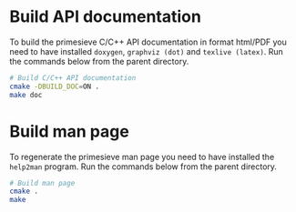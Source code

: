 Build API documentation
=======================

To build the primesieve C/C++ API documentation in format html/PDF
you need to have installed ```doxygen```, ```graphviz (dot)```
and ```texlive (latex)```. Run the commands below from the parent
directory.

```bash
# Build C/C++ API documentation
cmake -DBUILD_DOC=ON .
make doc
```

Build man page
==============

To regenerate the primesieve man page you need to have installed
the ```help2man``` program. Run the commands below from the parent
directory.

```bash
# Build man page
cmake .
make
```
